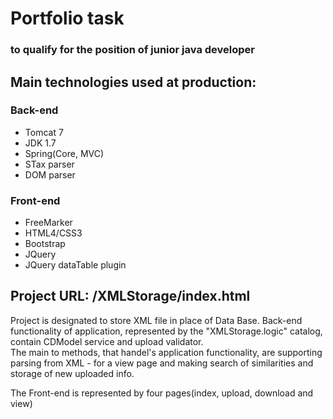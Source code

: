 
<h1>Portfolio task</h1>

<h3>to qualify for the position of junior java developer </h3>

<h2>Main technologies used at production:</h2>

<h3>Back-end</h3>
<ul>
    <li>Tomcat 7</li>
    <li>JDK 1.7</li>
    <li>Spring(Core, MVC)</li>
    <li>STax parser</li>
    <li>DOM parser</li>
</ul>

<h3>Front-end</h3>
<ul>
    <li>FreeMarker</li>
    <li>HTML4/CSS3</li>
    <li>Bootstrap</li>
    <li>JQuery</li>
    <li>JQuery dataTable plugin</li>
</ul>

<h2>Project URL: /XMLStorage/index.html</h2>

<span>Project is designated to store XML file in place of Data Base. Back-end
 functionality of application, represented by the "XMLStorage.logic" catalog, contain CDModel service and upload validator.
</br>
The main to methods, that handel's application functionality, are supporting parsing from XML - for a view page and
  making search of similarities and storage of new uploaded info.</span>

<span>The Front-end is represented by four pages(index, upload, download and view)</span>
